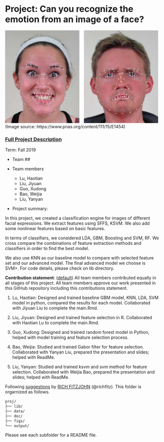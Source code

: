 # Project: Can you recognize the emotion from an image of a face? 
<img src="figs/CE.jpg" alt="Compound Emotions" width="500"/>
(Image source: https://www.pnas.org/content/111/15/E1454)

### [Full Project Description](doc/project3_desc.md)

Term: Fall 2019

+ Team ##
+ Team members
	+ Lu, Haotian 
	+ Liu, Jiyuan
	+ Guo, Xudong
	+ Bao, Weijia
	+ Liu, Yanyan

+ Project summary: 

In this project, we created a classification engine for images of different facial expressions. We extract features using SFFS, KSVM. We also add some nonlinear features based on basic features.

In terms of classifiers, we considered LDA, GBM, Boosting and SVM, RF. We cross compare the combinations of feature extraction methods and classifiers in order to find the best model. 

We also use KNN as our baseline model to compare with selected feature set and our advanced model. The final advanced model we choose is SVM+. For code details, please check on lib directory.
	
**Contribution statement**: ([default](doc/a_note_on_contributions.md)) All team members contributed equally in all stages of this project. All team members approve our work presented in this GitHub repository including this contributions statement. 


1. Lu, Haotian: Designed and trained baseline GBM model, KNN, LDA, SVM model in python, compared the results for each model. Collaborated with Jiyuan Liu to complete the main.Rmd.

2. Liu, Jiyuan: Designed and trained feature selection in R. Collaborated with Haotian Lu to complete the main.Rmd.

3. Guo, Xudong: Designed and trained random forest model in Python, helped with model training and feature selection process.

4. Bao, Weijia: Studied and trained Gabor filter for feature selection. Collaborated with Yanyan Liu, prepared the presentation and slides; helped with ReadMe. 

5. Liu, Yanyan: Studied and trained ksvm and svm method for feature selection. Collaborated with Weijia Bao, prepared the presentation and slides; helped with ReadMe. 

Following [suggestions](http://nicercode.github.io/blog/2013-04-05-projects/) by [RICH FITZJOHN](http://nicercode.github.io/about/#Team) (@richfitz). This folder is orgarnized as follows.

```
proj/
├── lib/
├── data/
├── doc/
├── figs/
└── output/
```

Please see each subfolder for a README file.
